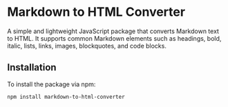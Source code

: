 # Markdown to HTML Converter

A simple and lightweight JavaScript package that converts Markdown text to HTML. It supports common Markdown elements such as headings, bold, italic, lists, links, images, blockquotes, and code blocks.

## Installation

To install the package via npm:

```bash
npm install markdown-to-html-converter

